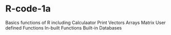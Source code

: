 # R-code-1a
Basics functions of R including
Calculaator
Print
Vectors
Arrays
Matrix
User defined Functions
In-built Functions
Built-in Databases
